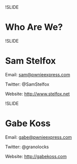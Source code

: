 !SLIDE

# Who Are We?

!SLIDE

# Sam Stelfox

Email: sam@pwnieexpress.com

Twitter: @SamStelfox

Website: http://www.stelfox.net

!SLIDE

# Gabe Koss

Email: gabe@pwnieexpress.com

Twitter: @granolocks

Website: http://gabekoss.com
